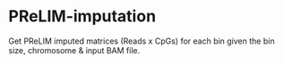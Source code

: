 # PReLIM-imputation
Get PReLIM imputed matrices (Reads x CpGs) for each bin given the bin size, chromosome &amp; input BAM file.
